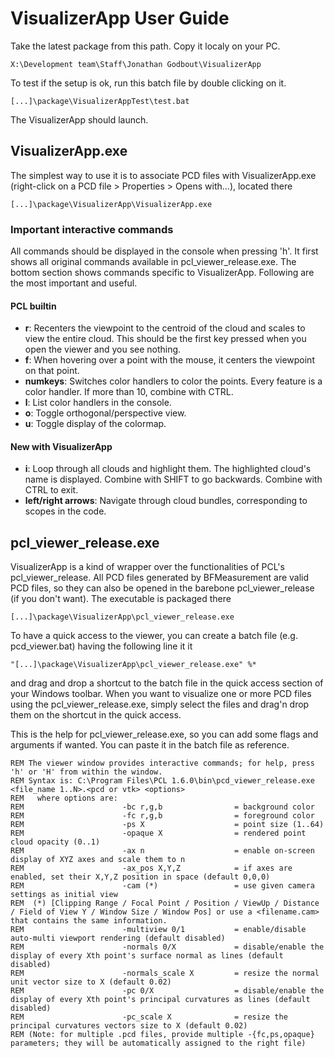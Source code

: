# VisualizerApp User Guide

Take the latest package from this path. Copy it localy on your PC.

    X:\Development team\Staff\Jonathan Godbout\VisualizerApp

To test if the setup is ok, run this batch file by double clicking on it.

    [...]\package\VisualizerAppTest\test.bat

The VisualizerApp should launch.

## VisualizerApp.exe

The simplest way to use it is to associate PCD files with VisualizerApp.exe (right-click on a PCD file > Properties > Opens with...), located there

    [...]\package\VisualizerApp\VisualizerApp.exe

### Important interactive commands

All commands should be displayed in the console when pressing 'h'. It first shows all original commands available in pcl_viewer_release.exe. The bottom section shows commands specific to VisualizerApp. Following are the most important and useful.

#### PCL builtin

* **r**: Recenters the viewpoint to the centroid of the cloud and scales to view the entire cloud. This should be the first key pressed when you open the viewer and you see nothing.
* **f**: When hovering over a point with the mouse, it centers the viewpoint on that point.
* **numkeys**: Switches color handlers to color the points. Every feature is a color handler. If more than 10, combine with CTRL.
* **l**: List color handlers in the console.
* **o**: Toggle orthogonal/perspective view.
* **u**: Toggle display of the colormap.
  
#### New with VisualizerApp

* **i**: Loop through all clouds and highlight them. The highlighted cloud's name is displayed. Combine with SHIFT to go backwards. Combine with CTRL to exit.
* **left/right arrows**: Navigate through cloud bundles, corresponding to scopes in the code.

## pcl_viewer_release.exe

VisualizerApp is a kind of wrapper over the functionalities of PCL's pcl_viewer_release. All PCD files generated by BFMeasurement are valid PCD files, so they can also be opened in the barebone pcl_viewer_release (if you don't want). The executable is packaged there

    [...]\package\VisualizerApp\pcl_viewer_release.exe

To have a quick access to the viewer, you can create a batch file (e.g. pcd_viewer.bat) having the following line it it

    "[...]\package\VisualizerApp\pcl_viewer_release.exe" %*

and drag and drop a shortcut to the batch file in the quick access section of your Windows toolbar. When you want to visualize one or more PCD files using the pcl_viewer_release.exe, simply select the files and drag'n drop them on the shortcut in the quick access.

This is the help for pcl_viewer_release.exe, so you can add some flags and arguments if wanted. You can paste it in the batch file as reference.

    REM The viewer window provides interactive commands; for help, press 'h' or 'H' from within the window.
    REM Syntax is: C:\Program Files\PCL 1.6.0\bin\pcd_viewer_release.exe <file_name 1..N>.<pcd or vtk> <options>
    REM   where options are:
    REM                      -bc r,g,b                = background color
    REM                      -fc r,g,b                = foreground color
    REM                      -ps X                    = point size (1..64)
    REM                      -opaque X                = rendered point cloud opacity (0..1)
    REM                      -ax n                    = enable on-screen display of XYZ axes and scale them to n
    REM                      -ax_pos X,Y,Z            = if axes are enabled, set their X,Y,Z position in space (default 0,0,0)
    REM                      -cam (*)                 = use given camera settings as initial view
    REM  (*) [Clipping Range / Focal Point / Position / ViewUp / Distance / Field of View Y / Window Size / Window Pos] or use a <filename.cam> that contains the same information.
    REM                      -multiview 0/1           = enable/disable auto-multi viewport rendering (default disabled)
    REM                      -normals 0/X             = disable/enable the display of every Xth point's surface normal as lines (default disabled)
    REM                      -normals_scale X         = resize the normal unit vector size to X (default 0.02)
    REM                      -pc 0/X                  = disable/enable the display of every Xth point's principal curvatures as lines (default disabled)
    REM                      -pc_scale X              = resize the principal curvatures vectors size to X (default 0.02)
    REM (Note: for multiple .pcd files, provide multiple -{fc,ps,opaque} parameters; they will be automatically assigned to the right file)
